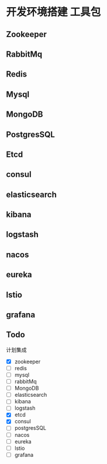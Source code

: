 # 开发环境搭建 工具包

## Zookeeper

## RabbitMq

## Redis

## Mysql

## MongoDB

## PostgresSQL

## Etcd

## consul

## elasticsearch

## kibana

## logstash

## nacos

## eureka

## lstio

## grafana

## Todo

计划集成

- [x] zookeeper
- [ ] redis
- [ ] mysql
- [ ] rabbitMq
- [ ] MongoDB
- [ ] elasticsearch
- [ ] kibana
- [ ] logstash
- [x] etcd
- [x] consul
- [ ] postgresSQL
- [ ] nacos
- [ ] eureka
- [ ] lstio
- [ ] grafana
